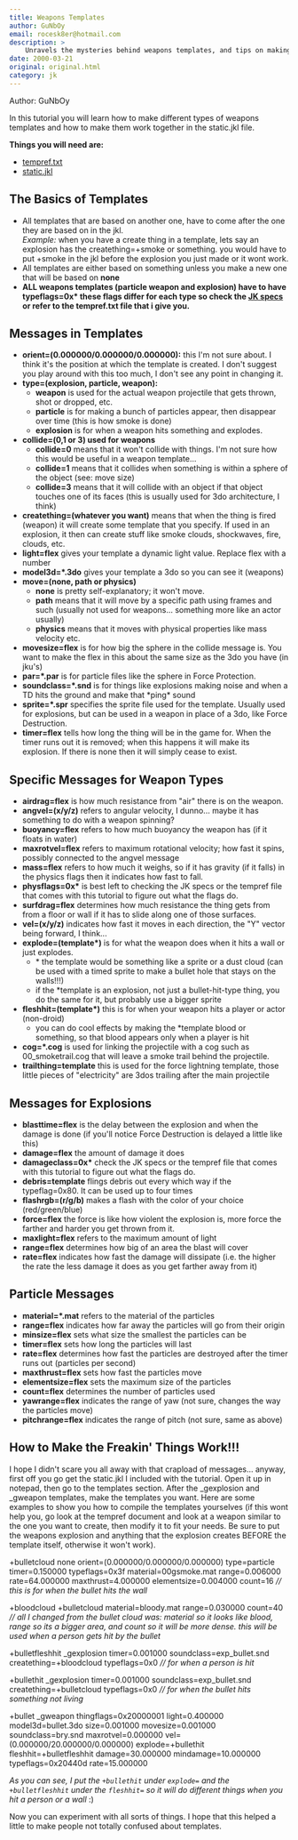 ```yaml
---
title: Weapons Templates
author: GuNbOy
email: rocesk8er@hotmail.com
description: >
    Unravels the mysteries behind weapons templates, and tips on making your own.
date: 2000-03-21
original: original.html
category: jk
---
```


Author: GuNbOy

In this tutorial you will learn how to make different types of weapons
templates and how to make them work together in the static.jkl file.

**Things you will need are:**

  - [tempref.txt](tempref.txt)
  - [static.jkl](static.jkl)

## The Basics of Templates

  - All templates that are based on another one, have to come after the
    one they are based on in the jkl.  
    *Example:* when you have a create thing in a template, lets say an
    explosion has the creatething=+smoke or something. you would have to
    put +smoke in the jkl before the explosion you just made or it wont
    work.
  - All templates are either based on something unless you make a new
    one that will be based on **none**
  - **ALL weapons templates (particle weapon and explosion) have to have
    typeflags=0x\* these flags differ for each type so check the [JK
    specs](http://www.code-alliance.com/doc_jk/jk_specs/jkspecs.htm) or
    refer to the tempref.txt file that i give you.**

## Messages in Templates

  - **orient=(0.000000/0.000000/0.000000):** this I'm not sure about. I
    think it's the position at which the template is created. I don't
    suggest you play around with this too much, I don't see any point in
    changing it.
  - **type=(explosion, particle, weapon):**
      - **weapon** is used for the actual weapon projectile that gets
        thrown, shot or dropped, etc.
      - **particle** is for making a bunch of particles appear, then
        disappear over time (this is how smoke is done)
      - **explosion** is for when a weapon hits something and explodes.
  - **collide=(0,1 or 3) used for weapons**
      - **collide=0** means that it won't collide with things. I'm not
        sure how this would be useful in a weapon template...
      - **collide=1** means that it collides when something is within a
        sphere of the object (see: move size)
      - **collide=3** means that it will collide with an object if that
        object touches one of its faces (this is usually used for 3do
        architecture, I think)
  - **creatething=(whatever you want)** means that when the thing is
    fired (weapon) it will create some template that you specify. If
    used in an explosion, it then can create stuff like smoke clouds,
    shockwaves, fire, clouds, etc.
  - **light=flex** gives your template a dynamic light value. Replace
    flex with a number
  - **model3d=\*.3do** gives your template a 3do so you can see it
    (weapons)
  - **move=(none, path or physics)**
      - **none** is pretty self-explanatory; it won't move.
      - **path** means that it will move by a specific path using frames
        and such (usually not used for weapons... something more like an
        actor usually)
      - **physics** means that it moves with physical properties like
        mass velocity etc.
  - **movesize=flex** is for how big the sphere in the collide message
    is. You want to make the flex in this about the same size as the 3do
    you have (in jku's)
  - **par=\*.par** is for particle files like the sphere in Force
    Protection.
  - **soundclass=\*.snd** is for things like explosions making noise and
    when a TD hits the ground and make that \*ping\* sound
  - **sprite=\*.spr** specifies the sprite file used for the template.
    Usually used for explosions, but can be used in a weapon in place of
    a 3do, like Force Destruction.
  - **timer=flex** tells how long the thing will be in the game for.
    When the timer runs out it is removed; when this happens it will
    make its explosion. If there is none then it will simply cease to
    exist.

  

## Specific Messages for Weapon Types

  - **airdrag=flex** is how much resistance from "air" there is on the
    weapon.
  - **angvel=(x/y/z)** refers to angular velocity, I dunno... maybe it
    has something to do with a weapon spinning?
  - **buoyancy=flex** refers to how much buoyancy the weapon has (if it
    floats in water)
  - **maxrotvel=flex** refers to maximum rotational velocity; how fast
    it spins, possibly connected to the angvel message
  - **mass=flex** refers to how much it weighs, so if it has gravity (if
    it falls) in the physics flags then it indicates how fast to fall.
  - **physflags=0x\*** is best left to checking the JK specs or the
    tempref file that comes with this tutorial to figure out what the
    flags do.
  - **surfdrag=flex** determines how much resistance the thing gets from
    from a floor or wall if it has to slide along one of those surfaces.
  - **vel=(x/y/z)** indicates how fast it moves in each direction, the
    "Y" vector being forward, I think...
  - **explode=(template\*)** is for what the weapon does when it hits a
    wall or just explodes.
      - \* the template would be something like a sprite or a dust cloud
        (can be used with a timed sprite to make a bullet hole that
        stays on the walls\!\!\!)
      - if the \*template is an explosion, not just a bullet-hit-type
        thing, you do the same for it, but probably use a bigger sprite
  - **fleshhit=(template\*)** this is for when your weapon hits a player
    or actor (non-droid)
      - you can do cool effects by making the \*template blood or
        something, so that blood appears only when a player is hit
  - **cog=\*.cog** is used for linking the projectile with a cog such as
    00\_smoketrail.cog that will leave a smoke trail behind the
    projectile.
  - **trailthing=template** this is used for the force lightning
    template, those little pieces of "electricity" are 3dos trailing
    after the main projectile

  

## Messages for Explosions

  - **blasttime=flex** is the delay between the explosion and when the
    damage is done (if you'll notice Force Destruction is delayed a
    little like this)
  - **damage=flex** the amount of damage it does
  - **damageclass=0x\*** check the JK specs or the tempref file that
    comes with this tutorial to figure out what the flags do.
  - **debris=template** flings debris out every which way if the
    typeflag=0x80. It can be used up to four times
  - **flashrgb=(r/g/b)** makes a flash with the color of your choice
    (red/green/blue)
  - **force=flex** the force is like how violent the explosion is, more
    force the farther and harder you get thrown from it.
  - **maxlight=flex** refers to the maximum amount of light
  - **range=flex** determines how big of an area the blast will cover
  - **rate=flex** indicates how fast the damage will dissipate (i.e. the
    higher the rate the less damage it does as you get farther away from
    it)

  

## Particle Messages

  - **material=\*.mat** refers to the material of the particles
  - **range=flex** indicates how far away the particles will go from
    their origin
  - **minsize=flex** sets what size the smallest the particles can be
  - **timer=flex** sets how long the particles will last
  - **rate=flex** determines how fast the particles are destroyed after
    the timer runs out (particles per second)
  - **maxthrust=flex** sets how fast the particles move
  - **elementsize=flex** sets the maximum size of the particles
  - **count=flex** determines the number of particles used
  - **yawrange=flex** indicates the range of yaw (not sure, changes the
    way the particles move)
  - **pitchrange=flex** indicates the range of pitch (not sure, same as
    above)

  

## How to Make the Freakin' Things Work\!\!\!

I hope I didn't scare you all away with that crapload of messages...
anyway, first off you go get the static.jkl I included with the
tutorial. Open it up in notepad, then go to the templates section. After
the \_gexplosion and \_gweapon templates, make the templates you want.
Here are some examples to show you how to compile the templates
yourselves (if this wont help you, go look at the tempref document and
look at a weapon similar to the one you want to create, then modify it
to fit your needs. Be sure to put the weapons explosion and anything
that the explosion creates BEFORE the template itself, otherwise it
won't work).

<p class="tutorial-gray">
+bulletcloud none orient=(0.000000/0.000000/0.000000) type=particle timer=0.150000 typeflags=0x3f material=00gsmoke.mat range=0.006000 rate=64.000000 maxthrust=4.000000 elementsize=0.004000 count=16
<em>// this is for when the bullet hits the wall</em>
</p>

<p class="tutorial-gray">
+bloodcloud +bulletcloud material=bloody.mat range=0.030000 count=40
<em>// all I changed from the bullet cloud was: material so it looks like
blood, range so its a bigger area, and count so it will be more dense.
this will be used when a person gets hit by the bullet</em>
</p>

<p class="tutorial-gray">
+bulletfleshhit _gexplosion timer=0.001000 soundclass=exp_bullet.snd creatething=+bloodcloud typeflags=0x0
<em>// for when a person is hit</em>
</p>

<p class="tutorial-gray">
+bullethit _gexplosion timer=0.001000 soundclass=exp_bullet.snd
creatething=+bulletcloud typeflags=0x0
<em>// for when the bullet hits something not living</em>
</p>

<p class="tutorial-gray">
+bullet _gweapon thingflags=0x20000001 light=0.400000 model3d=bullet.3do size=0.001000 movesize=0.001000 soundclass=bry.snd maxrotvel=0.000000 vel=(0.000000/20.000000/0.000000) explode=+bullethit fleshhit=+bulletfleshhit damage=30.000000 mindamage=10.000000 typeflags=0x20440d rate=15.000000
</p>

*As you can see, I put the `+bullethit` under `explode=` and the
`+bulletfleshhit` under the `fleshhit=` so it will do different things when
you hit a person or a wall* :)

Now you can experiment with all sorts of things. I hope that this helped
a little to make people not totally confused about templates.

